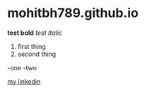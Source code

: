 # mohitbh789.github.io


**test bold**
*test Italic*

1. first thing
2. second thing


-one
-two

[my linkedin](www.linkedin.com/in/mohit-bhoir-534b781b9)

